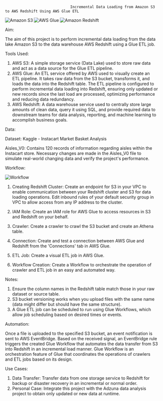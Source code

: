                                   Incremental Data Loading from Amazon S3 to AWS Redshift Using AWS Glue ETL
![Amazon S3](https://a11ybadges.com/badge?logo=amazons3)  ![AWS Glue](https://img.shields.io/badge/AWS%20Glue-ETL-blue?logo=amazon-aws&style=flat-square) ![Amazon Redshift](https://img.shields.io/badge/Amazon%20Redshift-Data%20Warehouse-red?logo=amazon-aws&style=flat-square)





Aim:

The aim of this project is to perform incremental data loading from the data lake Amazon S3 to the data warehouse AWS Redshift using a Glue ETL job.



Tools Used:

1) AWS S3: A simple storage service (Data Lake) used to store raw data and act as a data source for the Glue ETL pipeline.
2) AWS Glue: An ETL service offered by AWS used to visually create an ETL pipeline. It takes raw data from the S3 bucket, transforms it, and loads the data into the Redshift table. The ETL pipeline is configured to perform incremental data loading into Redshift, ensuring only updated or new records since the last load are processed, optimizing performance and reducing data redundancy.
3) AWS Redshift: A data warehouse service used to centrally store large amounts of clean data, query it using SQL, and provide required data to downstream teams for data analysis, reporting, and machine learning to accomplish business goals.



Data:

Dataset: Kaggle - Instacart Market Basket Analysis

Aisles_V0: Contains 120 records of information regarding aisles within the Instacart store. Necessary changes are made in the Aisles_V0 file to simulate real-world changing data and verify the project's performance.



Workflow:


![Workflow](https://github.com/user-attachments/assets/0f37f553-6f34-4f7e-9490-e09efb0d3987)



1) Creating Redshift Cluster:
   Create an endpoint for S3 in your VPC to enable communication between your Redshift cluster and S3 for data loading operations.
   Edit inbound rules of your default security group in VPC to allow access from any IP address to the cluster.
   
2) IAM Role:
   Create an IAM role for AWS Glue to access resources in S3 and Redshift on your behalf.
   
3) Crawler:
   Create a crawler to crawl the S3 bucket and create an Athena table.
   
4) Connection:
   Create and test a connection between AWS Glue and Redshift from the 'Connections' tab in AWS Glue.

5) ETL Job:
   Create a visual ETL job in AWS Glue.

6) Workflow Creation:
   Create a Workflow to orchestrate the operation of crawler and ETL job in an easy and automated way.



Notes:

1) Ensure the column names in the Redshift table match those in your raw dataset or source table.
2) S3 bucket versioning works when you upload files with the same name (data might differ but should have the same structure).
3) A Glue ETL job can be scheduled to run using Glue Workflows, which allow job scheduling based on desired times or events.



Automation:

Once a file is uploaded to the specified S3 bucket, an event notification is sent to AWS EventBridge. Based on the received signal, an EventBridge rule triggers the created Glue Workflow that automates the data transfer from S3 into Redshift in an incremental load manner. Glue Workflow is an orchestration feature of Glue that coordinates the operations of crawlers and ETL jobs based on its design.



Use Cases:

1) Data Transfer: Transfer data from one storage service to Redshift for backup or disaster recovery in an incremental or normal order.
2) Personal Case: Integrate this project with the Adzuna data analysis project to obtain only updated or new data at runtime.
